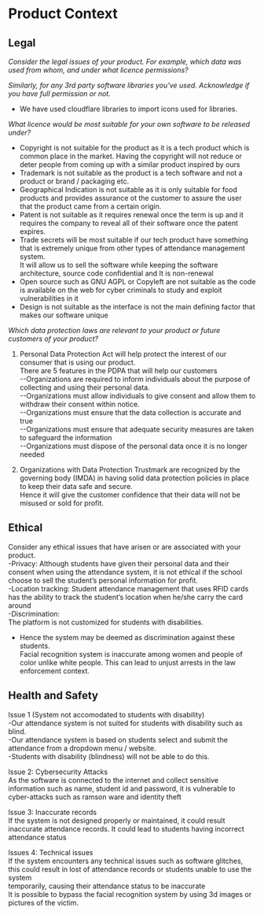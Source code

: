 # Product Context
## Legal
*Consider the legal issues of your product.  For example, which data was used from whom, and under what licence permissions?*

*Similarly, for any 3rd party software libraries you've used.  Acknowledge if you have full permission or not.* <br>
- We have used cloudflare libraries to import icons used for libraries. <br>

*What licence would be most suitable for your own software to be released under?* <br>
- Copyright is not suitable for the product as it is a tech product which is common place in the market. Having the copyright will not reduce or deter people from coming up with a similar product inspired by ours <br>
- Trademark is not suitable as the product is a tech software and not a product or brand / packaging etc. <br>
- Geographical Indication is not suitable as it is only suitable for food products and provides assurance ot the customer to assure the user that the product came from a certain origin. <br>
- Patent is not suitable as it requires renewal once the term is up and it requires the company to reveal all of their software once the patent expires. <br>
- Trade secrets will be most suitable if our tech product have something that is extremely unique from other types of attendance management system. <br>
It will allow us to sell the software while keeping the software architecture, source code confidential and It is non-renewal <br>
- Open source such as GNU AGPL or Copyleft are not suitable as the code is available on the web for cyber criminals to study and exploit vulnerabilities in it <br>
- Design is not suitable as the interface is not the main defining factor that makes our software unique  <br>

*Which data protection laws are relevant to your product or future customers of your product?* <br>
1) Personal Data Protection Act will help protect the interest of our consumer that is using our product. <br>
There are 5 features in the PDPA that will help our customers <br>
--Organizations are required to inform individuals about the purpose of collecting and using their personal data. <br>
--Organizations must allow individuals to give consent and allow them to withdraw their consent within notice. <br>
--Organizations must ensure that the data collection is accurate and true <br>
--Organizations must ensure that adequate security measures are  taken to safeguard the information <br>
--Organizations must dispose of the personal data once it is no longer needed <br>

2) Organizations with Data Protection Trustmark are recognized by the governing body (IMDA) in having solid data protection policies in place to keep their data safe and secure. <br>
Hence it will give the customer confidence that their data will not be misused or sold for profit. <br>


## Ethical <br>
Consider any ethical issues that have arisen or are associated with your product. <br>
-Privacy: Although students have given their personal data and their consent when using the attendance system, it is not ethical if the school choose to sell the student’s personal information for profit. <br>
-Location tracking: Student attendance management that uses RFID cards has the ability to track the student’s location when he/she carry the card around <br>
-Discrimination: <br>
The platform is not customized for students with disabilities.  <br>
- Hence the system may be deemed as discrimination against these students.  <br>
Facial recognition system is inaccurate among women and people of color unlike white people. This can lead to unjust arrests in the law enforcement context. <br>


## Health and Safety <br>
Issue 1 (System not accomodated to students with disability) <br>
-Our attendance system is not suited for students with disability such as blind. <br>
-Our attendance system is based on students select and submit the attendance from a dropdown menu / website. <br>
-Students with disability (blindness) will not be able to do this. <br>

Issue 2: Cybersecurity Attacks <br>
As the software is connected to the internet and collect sensitive information such as name, student id and password, it is vulnerable to cyber-attacks such as ramson ware and identity theft <br>

Issue 3: Inaccurate records <br>
If the system is not designed properly or maintained, it could result inaccurate attendance records. It could lead to students having incorrect attendance status <br>

Issues 4: Technical issues <br>
If the system encounters any technical issues such as software glitches, this could result in lost of attendance records or students unable to use the system <br> temporarily, causing their attendance status to be inaccurate <br>
It is possible to bypass the facial recognition system by using 3d images or pictures of the victim. <br>

